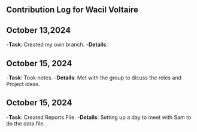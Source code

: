## Contribution Log for Wacil Voltaire

## October 13,2024

-**Task**: Created my own branch. 
-**Details**: 

## October 15, 2024

-**Task**: Took notes. 
-**Details**: Met with the group to dicuss the roles and Project ideas. 

## October 15, 2024
-**Task**: Created Reports File. 
-**Details**: Setting up a day to meet with Sam to do the data file.
